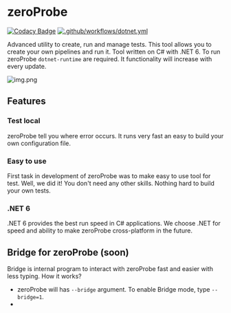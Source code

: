 # zeroProbe
[![Codacy Badge](https://app.codacy.com/project/badge/Grade/ee24203115c542b08553b7e071a14b88)](https://www.codacy.com/gl/kostya-zero/zeroprobe/dashboard?utm_source=gitlab.com&amp;utm_medium=referral&amp;utm_content=kostya-zero/zeroprobe&amp;utm_campaign=Badge_Grade)
[![.github/workflows/dotnet.yml](https://github.com/kostya-zero/zeroProbe/actions/workflows/dotnet.yml/badge.svg?branch=main)](https://github.com/kostya-zero/zeroProbe/actions/workflows/dotnet.yml)

Advanced utility to create, run and manage tests. 
This tool allows you to create your own pipelines and run it.
Tool written on C# with .NET 6.
To run zeroProbe `dotnet-runtime` are required.
It functionality will increase with every update.

![img.png](https://gitlab.com/kostya-zero/zeroprobe/-/tree/main/img.png)

## Features
### Test local
zeroProbe tell you where error occurs. 
It runs very fast an easy to build your own configuration file.

### Easy to use
First task in development of zeroProbe was to make easy to use tool for test. 
Well, we did it!
You don't need any other skills. 
Nothing hard to build your own tests.

### .NET 6
.NET 6 provides the best run speed in C# applications. 
We choose .NET for speed and ability to make zeroProbe cross-platform in the future.

## Bridge for zeroProbe (soon)
Bridge is internal program to interact with zeroProbe fast and easier with less typing.
How it works?
- zeroProbe will has `--bridge` argument. To enable Bridge mode, type `--bridge=1`.
- 